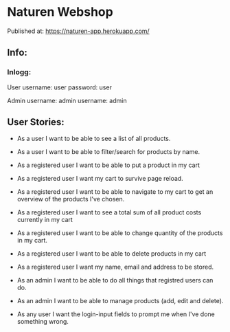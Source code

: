 # Naturen Webshop
Published at:
https://naturen-app.herokuapp.com/
## Info:
### Inlogg:
User
username: user
password: user

Admin
username: admin
username: admin



## User Stories:
- As a user I want to be able to see a list of all products.
- As a user I want to be able to filter/search for products by name.

- As a registered user I want to be able to put a product in my cart
- As a registered user I want my cart to survive page reload.
- As a registered user I want to be able to navigate to my cart to get an overview of the products I've chosen.
- As a registered user I want to see a total sum of all product costs currently in my cart
- As a registered user I want to be able to change quantity of the products in my cart.
- As a registered user I want to be able to delete products in my cart
- As a registered user I want my name, email and address to be stored.

- As an admin I want to be able to do all things that registred users can do.
- As an admin I want to be able to manage products (add, edit and delete).
- As any user I want the login-input fields to prompt me when I've done something wrong.


